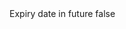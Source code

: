 <?xml version="1.0" encoding="UTF-8"?>
<CustomMetadata xmlns="http://soap.sforce.com/2006/04/metadata">
    <label>Expiry date in future</label>
    <protected>false</protected>
</CustomMetadata>
